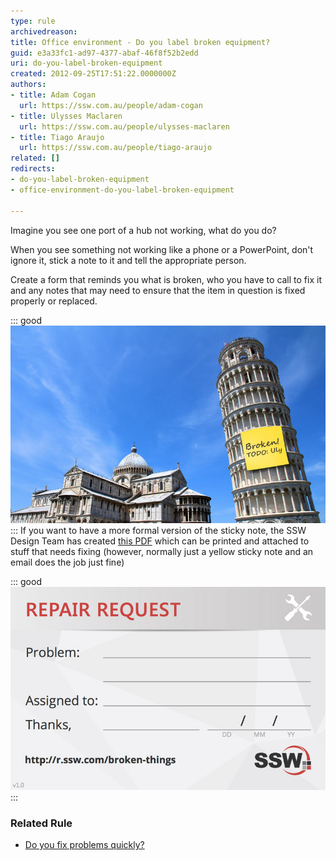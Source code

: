 ```yaml
---
type: rule
archivedreason: 
title: Office environment - Do you label broken equipment?
guid: e3a33fc1-ad97-4377-abaf-46f8f52b2edd
uri: do-you-label-broken-equipment
created: 2012-09-25T17:51:22.0000000Z
authors:
- title: Adam Cogan
  url: https://ssw.com.au/people/adam-cogan
- title: Ulysses Maclaren
  url: https://ssw.com.au/people/ulysses-maclaren
- title: Tiago Araujo
  url: https://ssw.com.au/people/tiago-araujo
related: []
redirects:
- do-you-label-broken-equipment
- office-environment-do-you-label-broken-equipment

---
```


Imagine you see one port of a hub not working, what do you do?

When you see something not working like a phone or a PowerPoint, don't ignore it,                     stick a note to it and tell the appropriate person.

<!--endintro-->

Create a form that reminds you what is broken, who you have to call to fix it and any notes that may need to ensure that the item in question is fixed properly or replaced.


::: good  
![Figure: Good Example - Label broken things](LeaningTowerOfPisa.jpg)  
:::
 If you want to have a more formal version of the sticky note, the SSW Design Team has created  [this PDF](/Documents/SSW-label-broken-things.pdf) which can be printed and attached to stuff that needs fixing (however, normally just a yellow sticky note and an email does the job just fine) 

::: good  
![Figure: OK Example - Print PDF, fill the form and attach to broken things in the office](broken-things.jpg)  
:::

### Related Rule


* [Do you fix problems quickly?](/do-you-fix-problems-quickly)
